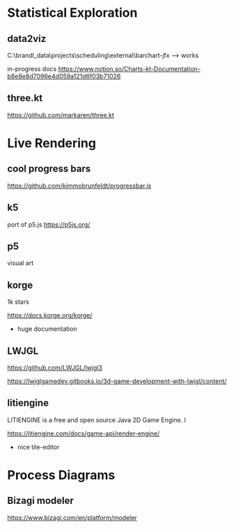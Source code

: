 # Statistical Exploration

## 

## data2viz

C:\brandl_data\projects\scheduling\external\barchart-jfx --> works

in-progress docs https://www.notion.so/Charts-kt-Documentation-b8e8e8d7096e4d059a121d6f03b71026



## three.kt

https://github.com/markaren/three.kt


# Live Rendering

## cool progress bars

https://github.com/kimmobrunfeldt/progressbar.js

## k5 

port of p5.js https://p5js.org/

## p5

visual art 

## korge
1k stars

https://docs.korge.org/korge/

* huge documentation

## LWJGL

https://github.com/LWJGL/lwjgl3

https://lwjglgamedev.gitbooks.io/3d-game-development-with-lwjgl/content/

## litiengine

LITIENGINE is a free and open source Java 2D Game Engine. I

https://litiengine.com/docs/game-api/render-engine/

* nice tile-editor

# Process Diagrams

## Bizagi modeler

https://www.bizagi.com/en/platform/modeler



